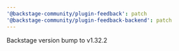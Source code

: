 ```yaml
---
'@backstage-community/plugin-feedback': patch
'@backstage-community/plugin-feedback-backend': patch
---
```


Backstage version bump to v1.32.2
